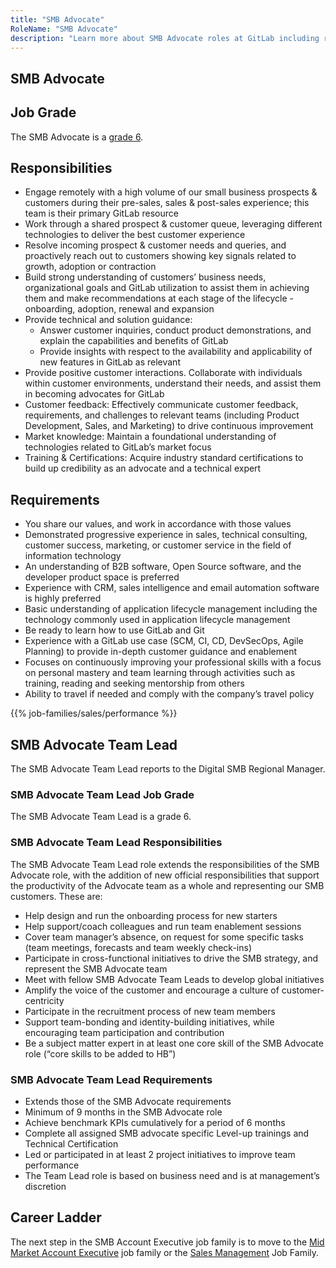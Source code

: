 ```yaml
---
title: "SMB Advocate"
RoleName: "SMB Advocate"
description: "Learn more about SMB Advocate roles at GitLab including requirements, responsibilities and more."
---
```


## SMB Advocate

## Job Grade

The SMB Advocate is a [grade 6](/handbook/total-rewards/compensation/compensation-calculator/#gitlab-job-grades).

## Responsibilities

- Engage remotely with a high volume of our small business prospects & customers during their pre-sales, sales &  post-sales experience; this team is their primary GitLab resource
- Work through a shared prospect & customer queue, leveraging different technologies to deliver the best customer experience
- Resolve incoming prospect & customer needs and queries, and proactively reach out to customers showing key signals related to growth, adoption or contraction
- Build strong understanding of customers’ business needs, organizational goals and GitLab utilization to assist them in achieving them and make recommendations at each stage of the lifecycle - onboarding, adoption, renewal and expansion
- Provide technical and solution guidance:
  - Answer customer inquiries, conduct product demonstrations, and explain the capabilities and benefits of GitLab
  - Provide insights with respect to the availability and applicability of new features in GitLab as relevant
- Provide positive customer interactions.  Collaborate with individuals within customer environments, understand their needs, and assist them in becoming advocates for GitLab
- Customer feedback: Effectively communicate customer feedback, requirements, and challenges to relevant teams (including Product Development, Sales, and Marketing) to drive continuous improvement
- Market knowledge: Maintain a foundational understanding of technologies related to GitLab’s market focus
- Training & Certifications: Acquire industry standard certifications to build up credibility as an advocate and a technical expert

## Requirements

- You share our values, and work in accordance with those values
- Demonstrated progressive experience in sales, technical consulting, customer success, marketing, or customer service in the field of information technology
- An understanding of B2B software, Open Source software, and the developer product space is preferred
- Experience with CRM, sales intelligence and email automation software is highly preferred
- Basic understanding of application lifecycle management including the technology commonly used in application lifecycle management
- Be ready to learn how to use GitLab and Git
- Experience with a GitLab use case (SCM, CI, CD, DevSecOps, Agile Planning) to provide in-depth customer guidance and enablement
- Focuses on continuously improving your professional skills with a focus on personal mastery and team learning through activities such as training, reading and seeking mentorship from others
- Ability to travel if needed and comply with the company’s travel policy

{{% job-families/sales/performance %}}

## SMB Advocate Team Lead

The SMB Advocate Team Lead reports to the Digital SMB Regional Manager.

### SMB Advocate Team Lead Job Grade

The SMB Advocate Team Lead is a grade 6.

### SMB Advocate Team Lead Responsibilities

The SMB Advocate Team Lead role extends the responsibilities of the SMB Advocate role, with the addition of new official responsibilities that support the productivity of the Advocate team as a whole and representing our SMB customers. These are:

- Help design and run the onboarding process for new starters
- Help support/coach colleagues and run team enablement sessions
- Cover team manager’s absence, on request for some specific tasks (team meetings, forecasts and team weekly check-ins)
- Participate in cross-functional initiatives to drive the SMB strategy, and represent the SMB Advocate team
- Meet with fellow SMB Advocate Team Leads to develop global initiatives
- Amplify the voice of the customer and encourage a culture of customer-centricity
- Participate in the recruitment process of new team members
- Support team-bonding and identity-building initiatives, while encouraging team participation and contribution
- Be a subject matter expert in at least one core skill of the SMB Advocate role (“core skills to be added to HB”)

### SMB Advocate Team Lead Requirements

- Extends those of the SMB Advocate requirements
- Minimum of 9 months in the SMB Advocate role
- Achieve benchmark KPIs cumulatively for a period of 6 months
- Complete all assigned SMB advocate specific Level-up trainings and Technical Certification
- Led or participated in at least 2 project initiatives to improve team performance
- The Team Lead role is based on business need and is at management’s discretion

## Career Ladder

The next step in the SMB Account Executive job family is to move to the [Mid Market Account Executive](/job-families/sales/account-executive) job family or the [Sales Management](/job-families/sales/area-sales-manager/) Job Family.
